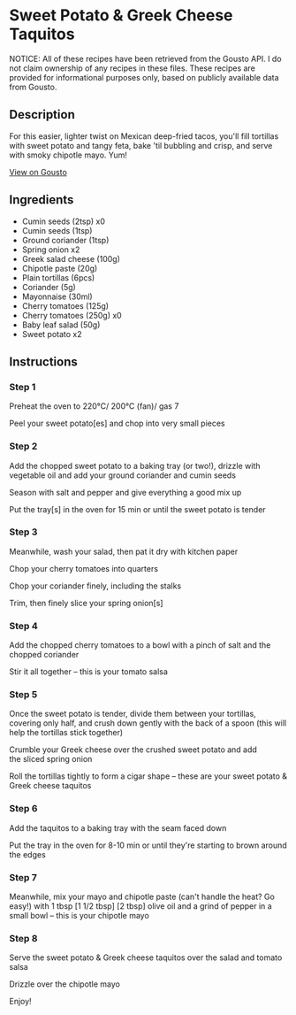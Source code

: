 # Sweet Potato & Greek Cheese Taquitos

NOTICE: All of these recipes have been retrieved from the Gousto API. I do not claim ownership of any recipes in these files. These recipes are provided for informational purposes only, based on publicly available data from Gousto.

## Description

For this easier, lighter twist on Mexican deep-fried tacos, you'll fill tortillas with sweet potato and tangy feta, bake 'til bubbling and crisp, and serve with smoky chipotle mayo. Yum!

[View on Gousto](https://www.gousto.co.uk/recipes/cookbook/feta-sweet-potato-taquitos)

## Ingredients

- Cumin seeds (2tsp) x0
- Cumin seeds (1tsp)
- Ground coriander (1tsp)
- Spring onion x2
- Greek salad cheese (100g)
- Chipotle paste (20g)
- Plain tortillas (6pcs)
- Coriander (5g)
- Mayonnaise (30ml)
- Cherry tomatoes (125g)
- Cherry tomatoes (250g) x0
- Baby leaf salad (50g)
- Sweet potato x2

## Instructions


### Step 1

Preheat the oven to 220°C/ 200°C (fan)/ gas 7

Peel your sweet potato[es] and chop into very small pieces


### Step 2

Add the chopped sweet potato to a baking tray (or two!), drizzle with vegetable oil and add your ground coriander and cumin seeds

Season with salt and pepper and give everything a good mix up

Put the tray[s] in the oven for 15 min or until the sweet potato is tender


### Step 3

Meanwhile, wash your salad, then pat it dry with kitchen paper

Chop your cherry tomatoes<span class="text-danger"> </span>into quarters

Chop your coriander finely, including the stalks

Trim, then finely slice your spring onion[s]


### Step 4

Add the chopped cherry tomatoes to a bowl with a pinch of salt and the chopped coriander

Stir it all together – this is your tomato salsa


### Step 5

Once the sweet potato is tender, divide them between your tortillas, covering only half, and crush down gently with the back of a spoon (this will help the tortillas stick together)

Crumble your Greek cheese over the crushed sweet potato and add the sliced spring onion

Roll the tortillas tightly to form a cigar shape – these are your sweet potato & Greek cheese taquitos


### Step 6

Add the taquitos to a baking tray with the seam faced down

Put the tray in the oven for 8-10 min or until they're starting to brown around the edges


### Step 7

Meanwhile, mix your mayo and chipotle paste (can't handle the heat? Go easy!) with 1 tbsp <span class="text-purple">[1 1/2 tbsp]</span> <span class="text-danger">[2 tbsp]</span> olive oil and a grind of pepper in a small bowl – this is your chipotle mayo

### Step 8

Serve the sweet potato & Greek cheese taquitos over the salad and tomato salsa

Drizzle over the chipotle mayo

Enjoy!

